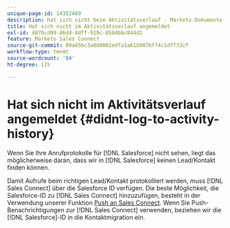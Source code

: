 ```yaml
---
unique-page-id: 14352489
description: hat sich nicht beim Aktivitätsverlauf - Marketo-Dokumente - Produktdokumentation angemeldet
title: Hat sich nicht im Aktivitätsverlauf angemeldet
exl-id: 4870cd09-86d4-4dff-919c-0584bbc844d2
feature: Marketo Sales Connect
source-git-commit: 09a656c3a0d0002edfa1a61b987bff4c1dff33cf
workflow-type: tm+mt
source-wordcount: '84'
ht-degree: 11%

---
```


# Hat sich nicht im Aktivitätsverlauf angemeldet {#didnt-log-to-activity-history}

Wenn Sie Ihre Anrufprotokolle für [!DNL Salesforce] nicht sehen, liegt das möglicherweise daran, dass wir in [!DNL Salesforce] keinen Lead/Kontakt finden können.

Damit Aufrufe beim richtigen Lead/Kontakt protokolliert werden, muss [!DNL Sales Connect] über die Salesforce ID verfügen. Die beste Möglichkeit, die Salesforce-ID zu [!DNL Sales Connect] hinzuzufügen, besteht in der Verwendung unserer Funktion [Push an Sales Connect](/help/marketo/product-docs/marketo-sales-connect/crm/salesforce-customization/push-to-sales-connect.md). Wenn Sie Push-Benachrichtigungen zur [!DNL Sales Connect] verwenden, beziehen wir die [!DNL Salesforce]-ID in die Kontaktmigration ein.

